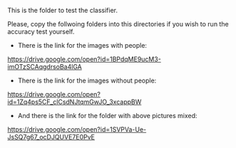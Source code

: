 This is the folder to test the classifier. 

Please, copy the follwoing folders into this directories if you wish to run the accuracy test yourself. 

* There is the link for the images with people:

https://drive.google.com/open?id=1BPdqME9ucM3-imOTzSCAqgdrsoBa4lGA

* There is the link for the images without people:

https://drive.google.com/open?id=1Zq4ps5CF_clCsdNJtqmGwJO_3xcappBW

* And there is the link for the folder with above pictures mixed:

https://drive.google.com/open?id=1SVPVa-Ue-JsSQ7g67_ocDJQUVE7E0PvE

